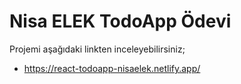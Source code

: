 # Nisa ELEK TodoApp Ödevi
 Projemi aşağıdaki linkten inceleyebilirsiniz;
 -  https://react-todoapp-nisaelek.netlify.app/
